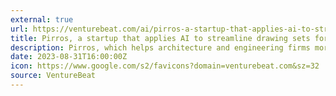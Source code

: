 ```yaml
---
external: true
url: https://venturebeat.com/ai/pirros-a-startup-that-applies-ai-to-streamline-drawing-sets-for-buildings-and-infrastructure-lands-2-million-seed-round/
title: Pirros, a startup that applies AI to streamline drawing sets for buildings and infrastructure, lands $2 million seed round
description: Pirros, which helps architecture and engineering firms more efficiently manage their drawing sets, announces a $2 million seed round.
date: 2023-08-31T16:00:00Z
icon: https://www.google.com/s2/favicons?domain=venturebeat.com&sz=32
source: VentureBeat
---
```

